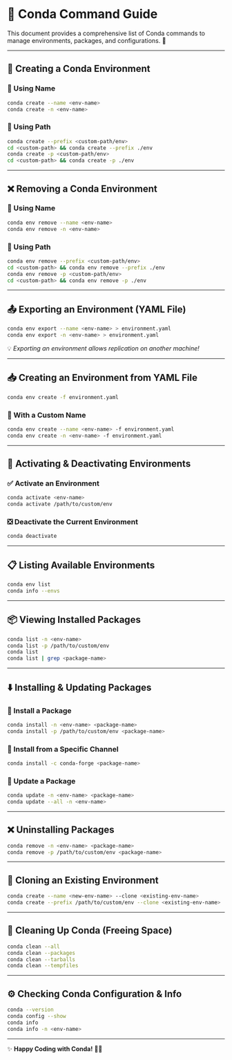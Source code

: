 # 🐍 Conda Command Guide

This document provides a comprehensive list of Conda commands to manage environments, packages, and configurations. 🚀

---

## 📌 Creating a Conda Environment

### 🔹 Using Name
```bash
conda create --name <env-name>
conda create -n <env-name>
```

### 🔹 Using Path
```bash
conda create --prefix <custom-path/env>
cd <custom-path> && conda create --prefix ./env
conda create -p <custom-path/env>
cd <custom-path> && conda create -p ./env
```

---

## ❌ Removing a Conda Environment

### 🔹 Using Name
```bash
conda env remove --name <env-name>
conda env remove -n <env-name>
```

### 🔹 Using Path
```bash
conda env remove --prefix <custom-path/env>
cd <custom-path> && conda env remove --prefix ./env
conda env remove -p <custom-path/env>
cd <custom-path> && conda env remove -p ./env
```

---

## 📤 Exporting an Environment (YAML File)
```bash
conda env export --name <env-name> > environment.yaml
conda env export -n <env-name> > environment.yaml
```

💡 *Exporting an environment allows replication on another machine!*

---

## 📥 Creating an Environment from YAML File
```bash
conda env create -f environment.yaml
```

### 🔹 With a Custom Name
```bash
conda env create --name <env-name> -f environment.yaml
conda env create -n <env-name> -f environment.yaml
```

---

## 🔄 Activating & Deactivating Environments

### ✅ Activate an Environment
```bash
conda activate <env-name>
conda activate /path/to/custom/env
```

### ❎ Deactivate the Current Environment
```bash
conda deactivate
```

---

## 📋 Listing Available Environments
```bash
conda env list
conda info --envs
```

---

## 📦 Viewing Installed Packages
```bash
conda list -n <env-name>
conda list -p /path/to/custom/env
conda list
conda list | grep <package-name>
```

---

## ⬇️ Installing & Updating Packages

### 🔹 Install a Package
```bash
conda install -n <env-name> <package-name>
conda install -p /path/to/custom/env <package-name>
```

### 🔹 Install from a Specific Channel
```bash
conda install -c conda-forge <package-name>
```

### 🔹 Update a Package
```bash
conda update -n <env-name> <package-name>
conda update --all -n <env-name>
```

---

## ❌ Uninstalling Packages
```bash
conda remove -n <env-name> <package-name>
conda remove -p /path/to/custom/env <package-name>
```

---

## 🔁 Cloning an Existing Environment
```bash
conda create --name <new-env-name> --clone <existing-env-name>
conda create --prefix /path/to/custom/env --clone <existing-env-name>
```

---

## 🧹 Cleaning Up Conda (Freeing Space)
```bash
conda clean --all
conda clean --packages
conda clean --tarballs
conda clean --tempfiles
```

---

## ⚙️ Checking Conda Configuration & Info
```bash
conda --version
conda config --show
conda info
conda info -n <env-name>
```

---

✨ **Happy Coding with Conda!** 🐍🔥
